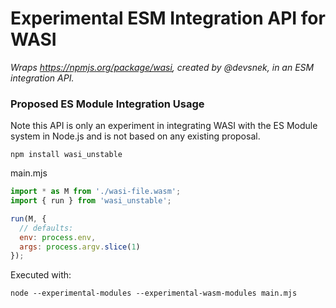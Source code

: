 # Experimental ESM Integration API for WASI

_Wraps https://npmjs.org/package/wasi, created by @devsnek, in an ESM integration API._

### Proposed ES Module Integration Usage

Note this API is only an experiment in integrating WASI with the ES Module system in Node.js and is not based on any existing proposal.

```
npm install wasi_unstable
```

main.mjs
```js
import * as M from './wasi-file.wasm';
import { run } from 'wasi_unstable';

run(M, {
  // defaults:
  env: process.env,
  args: process.argv.slice(1)
});
```

Executed with:

```
node --experimental-modules --experimental-wasm-modules main.mjs
```
